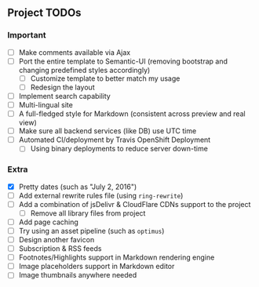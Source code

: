 ## Project TODOs

### Important
- [ ] Make comments available via Ajax
- [ ] Port the entire template to Semantic-UI (removing bootstrap and changing predefined styles accordingly)
    - [ ] Customize template to better match my usage
    - [ ] Redesign the layout
- [ ] Implement search capability
- [ ] Multi-lingual site
- [ ] A full-fledged style for Markdown (consistent across preview and real view)
- [ ] Make sure all backend services (like DB) use UTC time
- [ ] Automated CI/deployment by Travis OpenShift Deployment
    - [ ] Using binary deployments to reduce server down-time

### Extra
- [x] Pretty dates (such as "July 2, 2016")
- [ ] Add external rewrite rules file (using `ring-rewrite`)
- [ ] Add a combination of jsDelivr & CloudFlare CDNs support to the project
    - [ ] Remove all library files from project 
- [ ] Add page caching
- [ ] Try using an asset pipeline (such as `optimus`)
- [ ] Design another favicon
- [ ] Subscription & RSS feeds
- [ ] Footnotes/Highlights support in Markdown rendering engine
- [ ] Image placeholders support in Markdown editor
- [ ] Image thumbnails anywhere needed